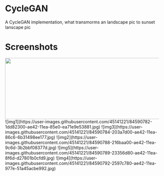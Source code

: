 # CycleGAN
A CycleGAN implementation, what transmorms an landscape pic to sunset lanscape pic
# Screenshots
 <img src="https://user-images.githubusercontent.com/45141221/84590782-1dd82300-ae42-11ea-85e0-ea71e9e53881.jpg" height="200" width="600"/>
 ![img1](https://user-images.githubusercontent.com/45141221/84590782-1dd82300-ae42-11ea-85e0-ea71e9e53881.jpg)
![img3](https://user-images.githubusercontent.com/45141221/84590784-203a7d00-ae42-11ea-86c6-6b31498ee177.jpg)
![img2](https://user-images.githubusercontent.com/45141221/84590788-216baa00-ae42-11ea-9c6d-3b2bbf08377d.jpg)
![img5](https://user-images.githubusercontent.com/45141221/84590789-23356d80-ae42-11ea-8f6d-d27801b0cfd9.jpg)
![img4](https://user-images.githubusercontent.com/45141221/84590792-2597c780-ae42-11ea-977e-51a45acbe992.jpg)

